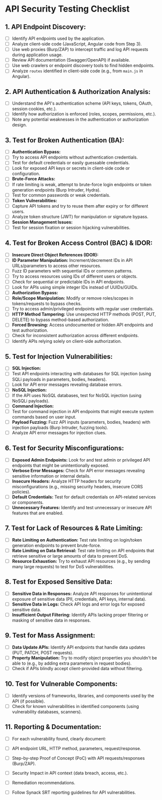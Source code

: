 # API Security Testing Checklist

## 1. API Endpoint Discovery:
 - [ ] Identify API endpoints used by the application.
  - [ ] Analyze client-side code (JavaScript, Angular code from Step 3).
  - [ ] Use web proxies (Burp/ZAP) to intercept traffic and log API requests during application usage.
  - [ ] Review API documentation (Swagger/OpenAPI) if available.
  - [ ] Use web crawlers or endpoint discovery tools to find hidden endpoints.
  - [ ] Analyze `routes` identified in client-side code (e.g., from `main.js` in Angular).

## 2. API Authentication & Authorization Analysis:
 - [ ] Understand the API's authentication scheme (API keys, tokens, OAuth, session cookies, etc.).
 - [ ] Identify how authorization is enforced (roles, scopes, permissions, etc.).
 - [ ] Note any potential weaknesses in the authentication or authorization design.

## 3. Test for Broken Authentication (BA):
 - [ ] **Authentication Bypass:**
  - [ ] Try to access API endpoints without authentication credentials.
  - [ ] Test for default credentials or easily guessable credentials.
  - [ ] Look for exposed API keys or secrets in client-side code or configuration.
 - [ ] **Brute-Force Attacks:**
  - [ ] If rate limiting is weak, attempt to brute-force login endpoints or token generation endpoints (Burp Intruder, Hydra).
  - [ ] Test for common passwords or weak credentials.
 - [ ] **Token Vulnerabilities:**
  - [ ] Capture API tokens and try to reuse them after expiry or for different users.
  - [ ] Analyze token structure (JWT) for manipulation or signature bypass.
 - [ ] **Session Management Issues:**
  - [ ] Test for session fixation or session hijacking vulnerabilities.

## 4. Test for Broken Access Control (BAC) & IDOR:
 - [ ] **Insecure Direct Object References (IDOR):**
  - [ ] **ID Parameter Manipulation:** Increment/decrement IDs in API URLs/parameters to access other resources.
  - [ ] Fuzz ID parameters with sequential IDs or common patterns.
  - [ ] Try to access resources using IDs of different users or objects.
  - [ ] Check for sequential or predictable IDs in API endpoints.
  - [ ] Look for APIs using simple integer IDs instead of UUIDs/GUIDs.
 - [ ] **Authorization Bypass:**
  - [ ] **Role/Scope Manipulation:** Modify or remove roles/scopes in tokens/requests to bypass checks.
  - [ ] Try to access admin/privileged endpoints with regular user credentials.
  - [ ] **HTTP Method Tampering:** Use unexpected HTTP methods (POST, PUT, DELETE) to bypass method-based authorization.
  - [ ] **Forced Browsing:** Access undocumented or hidden API endpoints and test authorization.
  - [ ] Check for inconsistent authorization across different endpoints.
  - [ ] Identify APIs relying solely on client-side authorization.

## 5. Test for Injection Vulnerabilities:
 - [ ] **SQL Injection:**
  - [ ] Test API endpoints interacting with databases for SQL injection (using SQLi payloads in parameters, bodies, headers).
  - [ ] Look for API error messages revealing database errors.
 - [ ] **NoSQL Injection:**
  - [ ] If the API uses NoSQL databases, test for NoSQL injection (using NoSQLi payloads).
 - [ ] **Command Injection:**
  - [ ] Test for command injection in API endpoints that might execute system commands based on user input.
 - [ ] **Payload Fuzzing:** Fuzz API inputs (parameters, bodies, headers) with injection payloads (Burp Intruder, fuzzing tools).
 - [ ] Analyze API error messages for injection clues.

## 6. Test for Security Misconfigurations:
 - [ ] **Exposed Admin Endpoints:** Look for and test admin or privileged API endpoints that might be unintentionally exposed.
 - [ ] **Verbose Error Messages:** Check for API error messages revealing sensitive information or internal details.
 - [ ] **Insecure Headers:** Analyze HTTP headers for security misconfigurations (e.g., missing security headers, insecure CORS policies).
 - [ ] **Default Credentials:** Test for default credentials on API-related services or components.
 - [ ] **Unnecessary Features:** Identify and test unnecessary or insecure API features that are enabled.

## 7. Test for Lack of Resources & Rate Limiting:
 - [ ] **Rate Limiting on Authentication:** Test rate limiting on login/token generation endpoints to prevent brute-force.
 - [ ] **Rate Limiting on Data Retrieval:** Test rate limiting on API endpoints that retrieve sensitive or large amounts of data to prevent DoS.
 - [ ] **Resource Exhaustion:** Try to exhaust API resources (e.g., by sending many large requests) to test for DoS vulnerabilities.

## 8. Test for Exposed Sensitive Data:
 - [ ] **Sensitive Data in Responses:** Analyze API responses for unintentional exposure of sensitive data (PII, credentials, API keys, internal data).
 - [ ] **Sensitive Data in Logs:** Check API logs and error logs for exposed sensitive data.
 - [ ] **Insufficient Output Filtering:** Identify APIs lacking proper filtering or masking of sensitive data in responses.

## 9. Test for Mass Assignment:
 - [ ] **Data Update APIs:** Identify API endpoints that handle data updates (PUT, PATCH, POST requests).
 - [ ] **Property Manipulation:** Try to modify object properties you shouldn't be able to (e.g., by adding extra parameters in request bodies).
 - [ ] Check if APIs blindly accept client-provided data without filtering.

## 10. Test for Vulnerable Components:
 - [ ] Identify versions of frameworks, libraries, and components used by the API (if possible).
 - [ ] Check for known vulnerabilities in identified components (using vulnerability databases, scanners).

## 11. Reporting & Documentation:
 - [ ] For each vulnerability found, clearly document:
  - [ ] API endpoint URL, HTTP method, parameters, request/response.
  - [ ] Step-by-step Proof of Concept (PoC) with API requests/responses (Burp/ZAP).
  - [ ] Security Impact in API context (data breach, access, etc.).
  - [ ] Remediation recommendations.
 - [ ] Follow Synack SRT reporting guidelines for API vulnerabilities.



